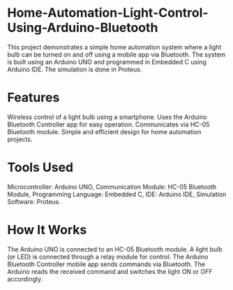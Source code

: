 # Home-Automation-Light-Control-Using-Arduino-Bluetooth
This project demonstrates a simple home automation system where a light bulb can be turned on and off using a mobile app via Bluetooth. The system is built using an Arduino UNO and programmed in Embedded C using Arduino IDE. The simulation is done in Proteus.
# Features
Wireless control of a light bulb using a smartphone.
Uses the Arduino Bluetooth Controller app for easy operation.
Communicates via HC-05 Bluetooth module.
Simple and efficient design for home automation projects.
# Tools Used
Microcontroller: Arduino UNO,
Communication Module: HC-05 Bluetooth Module,
Programming Language: Embedded C,
IDE: Arduino IDE,
Simulation Software: Proteus.
# How It Works
The Arduino UNO is connected to an HC-05 Bluetooth module.
A light bulb (or LED) is connected through a relay module for control.
The Arduino Bluetooth Controller mobile app sends commands via Bluetooth.
The Arduino reads the received command and switches the light ON or OFF accordingly.
